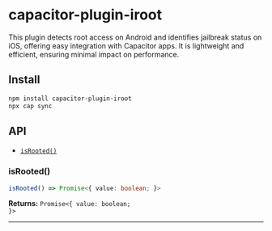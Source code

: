 # capacitor-plugin-iroot

This plugin detects root access on Android and identifies jailbreak status on iOS, offering easy integration with Capacitor apps. It is lightweight and efficient, ensuring minimal impact on performance.

## Install

```bash
npm install capacitor-plugin-iroot
npx cap sync
```

## API

<docgen-index>

* [`isRooted()`](#isrooted)

</docgen-index>

<docgen-api>
<!--Update the source file JSDoc comments and rerun docgen to update the docs below-->

### isRooted()

```typescript
isRooted() => Promise<{ value: boolean; }>
```

**Returns:** <code>Promise&lt;{ value: boolean; }&gt;</code>

--------------------

</docgen-api>
